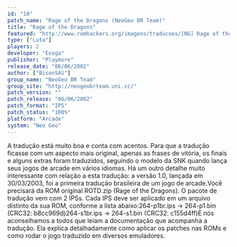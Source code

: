```yaml
---
id: "10"
patch_name: "Rage of the Dragons (NeoGeo BR Team)"
title: "Rage of the Dragons"
featured: "http://www.romhackers.org/imagens/traducoes/[NG] Rage of the Dragons - NGBRT - Logo.png"
type: ["Luta"]
players: 2
developer: "Evoga"
publisher: "Playmore"
release_date: "06/06/2002"
author: ["BisonSAS"]
group_name: "NeoGeo BR Team"
group_site: "http://neogeobrteam.uni.cc/"
patch_version: ""
patch_release: "06/06/2002"
patch_format: "IPS"
patch_status: "100%"
platform: "Arcade"
system: "Neo Geo"
---
```


A tradução está muito boa e conta com acentos. Para que a tradução ficasse com um aspecto mais original, apenas as frases de vitória, os finais e alguns extras foram traduzidos, seguindo o modelo da SNK quando lança seus jogos de arcade em vários idiomas. Há um outro detalhe muito interessante com relação a esta tradução: a versão 1.0, lançada em 30/03/2003, foi a primeira tradução brasileira de um jogo de arcade.Você precisará da ROM original ROTD.zip (Rage of the Dragons). O pacote de tradução vem com 2 IPSs. Cada IPS deve ser aplicado em um arquivo distinto da sua ROM, conforme a lista abaixo:264-p1br.ips -> 264-p1.bin (CRC32: b8cc969d)264-s1br.ips -> 264-s1.bin (CRC32: c155d4ff)E nós aconselhamos a todos que leiam a documentação que acompanha a tradução. Ela explica detalhadamente como aplicar os patches nas ROMs e como rodar o jogo traduzido em diversos emuladores.
